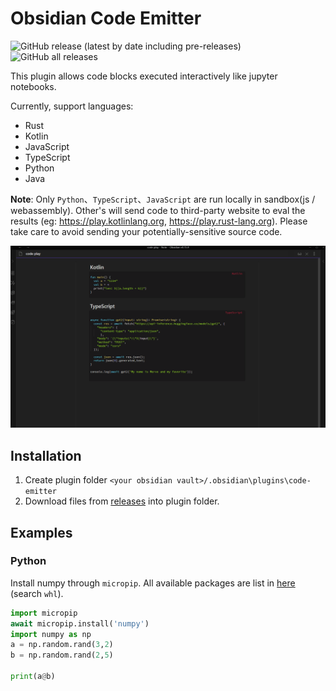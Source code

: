 # Obsidian Code Emitter

![GitHub release (latest by date including pre-releases)](https://img.shields.io/github/v/release/mokeyish/obsidian-code-emitter?display_name=tag&include_prereleases)
![GitHub all releases](https://img.shields.io/github/downloads/mokeyish/obsidian-code-emitter/total?style=flat-square)

This plugin allows code blocks executed interactively like jupyter notebooks. 

Currently, support languages:
- Rust
- Kotlin
- JavaScript
- TypeScript
- Python
- Java


**Note**: Only `Python`、`TypeScript`、`JavaScript` are run locally in sandbox(js / webassembly). Other's will send
code to third-party website to eval the results (eg: https://play.kotlinlang.org, https://play.rust-lang.org).
Please take care to avoid sending your potentially-sensitive source code.



![.](./screenshots/code-emitter.gif)

## Installation

1. Create plugin folder `<your obsidian vault>/.obsidian\plugins\code-emitter`
2. Download files from [releases](https://github.com/mokeyish/obsidian-code-emitter/releases) into plugin folder.


## Examples

### Python
Install numpy through `micropip`. All available packages are list in [here](https://github.com/mokeyish/pyodide-dist/find/master) (search `whl`).

```python
import micropip
await micropip.install('numpy')  
import numpy as np
a = np.random.rand(3,2)
b = np.random.rand(2,5)

print(a@b)
```